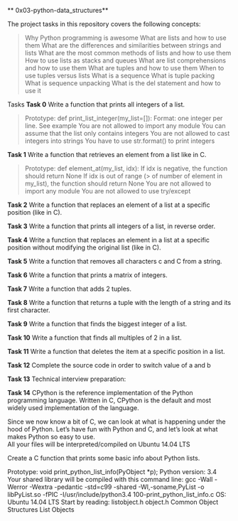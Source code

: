 ** 0x03-python-data_structures**

The project tasks in this repository covers the following concepts:<br>
> Why Python programming is awesome
> What are lists and how to use them
> What are the differences and similarities between strings and lists
> What are the most common methods of lists and how to use them
> How to use lists as stacks and queues
> What are list comprehensions and how to use them
> What are tuples and how to use them
> When to use tuples versus lists
> What is a sequence
> What is tuple packing
> What is sequence unpacking
> What is the del statement and how to use it


Tasks
**Task 0** Write a function that prints all integers of a list.

> Prototype: def print_list_integer(my_list=[]):
> Format: one integer per line. See example
> You are not allowed to import any module
> You can assume that the list only contains integers
> You are not allowed to cast integers into strings
> You have to use str.format() to print integers

**Task 1** Write a function that retrieves an element from a list like in C.

> Prototype: def element_at(my_list, idx):
> If idx is negative, the function should return None
> If idx is out of range (> of number of element in my_list), the function should return None
> You are not allowed to import any module
> You are not allowed to use try/except

**Task 2**
Write a function that replaces an element of a list at a specific position (like in C).

**Task 3**
Write a function that prints all integers of a list, in reverse order.

**Task 4**
Write a function that replaces an element in a list at a specific position without modifying the original list (like in C).


**Task 5**
Write a function that removes all characters c and C from a string.


**Task 6**
Write a function that prints a matrix of integers.

**Task 7**
Write a function that adds 2 tuples.

**Task 8**
Write a function that returns a tuple with the length of a string and its first character.

**Task 9**
Write a function that finds the biggest integer of a list.

**Task 10**
Write a function that finds all multiples of 2 in a list.

**Task 11**
Write a function that deletes the item at a specific position in a list.

**Task 12**
Complete the source code in order to switch value of a and b

**Task 13**
Technical interview preparation:

**Task 14**
CPython is the reference implementation of the Python programming language. Written in C, CPython is the default and most widely used implementation of the language.


Since we now know a bit of C, we can look at what is happening under the hood of Python. Let’s have fun with Python and C, and let’s look at what makes Python so easy to use.
<br>
All your files will be interpreted/compiled on Ubuntu 14.04 LTS


Create a C function that prints some basic info about Python lists.

Prototype: void print_python_list_info(PyObject *p);
Python version: 3.4
Your shared library will be compiled with this command line: gcc -Wall -Werror -Wextra -pedantic -std=c99 -shared -Wl,-soname,PyList -o libPyList.so -fPIC -I/usr/include/python3.4 100-print_python_list_info.c
OS: Ubuntu 14.04 LTS
Start by reading:
listobject.h
object.h
Common Object Structures
List Objects
